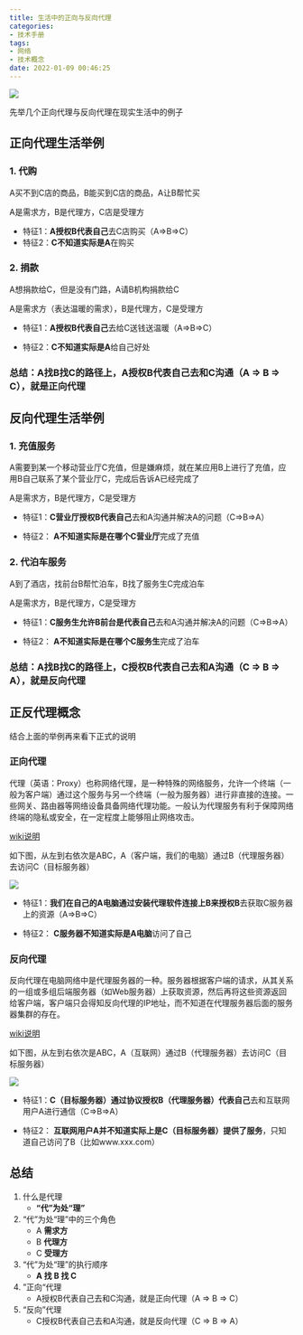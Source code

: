 ```yaml
---
title: 生活中的正向与反向代理
categories:
- 技术手册
tags:
- 网络
- 技术概念
date: 2022-01-09 00:46:25
---
```


![](https://nginx.mostintelligentape.com/blogimg/202201/proxy/3.jpg)

先举几个正向代理与反向代理在现实生活中的例子

## 正向代理生活举例

### 1. 代购

A买不到C店的商品，B能买到C店的商品，A让B帮忙买

A是需求方，B是代理方，C店是受理方

- 特征1：**A授权B代表自己**去C店购买（A=>B=>C）
- 特征2：**C不知道实际是A**在购买

### 2. 捐款

A想捐款给C，但是没有门路，A请B机构捐款给C

A是需求方（表达温暖的需求），B是代理方，C是受理方

- 特征1：**A授权B代表自己**去给C送钱送温暖（A=>B=>C）
  
- 特征2：**C不知道实际是A**给自己好处

### 总结：A找B找C的路径上，A授权B代表自己去和C沟通（A => B => C），就是正向代理

## 反向代理生活举例

### 1. 充值服务
   
A需要到某一个移动营业厅C充值，但是嫌麻烦，就在某应用B上进行了充值，应用B自己联系了某个营业厅C，完成后告诉A已经完成了

A是需求方，B是代理方，C是受理方

- 特征1：**C营业厅授权B代表自己**去和A沟通并解决A的问题（C=>B=>A）

- 特征2： **A不知道实际是在哪个C营业厅**完成了充值

### 2. 代泊车服务

A到了酒店，找前台B帮忙泊车，B找了服务生C完成泊车

A是需求方，B是代理方，C是受理方

- 特征1：**C服务生允许B前台是代表自己**去和A沟通并解决A的问题（C=>B=>A）
  
- 特征2： **A不知道实际是在哪个C服务生**完成了泊车

### 总结：A找B找C的路径上，C授权B代表自己去和A沟通（C => B => A），就是反向代理

## 正反代理概念

结合上面的举例再来看下正式的说明

### 正向代理

代理（英语：Proxy）也称网络代理，是一种特殊的网络服务，允许一个终端（一般为客户端）通过这个服务与另一个终端（一般为服务器）进行非直接的连接。一些网关、路由器等网络设备具备网络代理功能。一般认为代理服务有利于保障网络终端的隐私或安全，在一定程度上能够阻止网络攻击。

[wiki说明](https://zh.wikipedia.org/wiki/%E4%BB%A3%E7%90%86%E6%9C%8D%E5%8A%A1%E5%99%A8)

如下图，从左到右依次是ABC，A（客户端，我们的电脑）通过B（代理服务器）去访问C（目标服务器）

![](https://nginx.mostintelligentape.com/blogimg/202201/proxy/2.png)

- 特征1：**我们在自己的A电脑通过安装代理软件连接上B来授权B**去获取C服务器上的资源（A=>B=>C）
  
- 特征2： **C服务器不知道实际是A电脑**访问了自己


### 反向代理

反向代理在电脑网络中是代理服务器的一种。服务器根据客户端的请求，从其关系的一组或多组后端服务器（如Web服务器）上获取资源，然后再将这些资源返回给客户端，客户端只会得知反向代理的IP地址，而不知道在代理服务器后面的服务器集群的存在。

[wiki说明](https://zh.wikipedia.org/wiki/%E5%8F%8D%E5%90%91%E4%BB%A3%E7%90%86)

如下图，从左到右依次是ABC，A（互联网）通过B（代理服务器）去访问C（目标服务器）

![](https://nginx.mostintelligentape.com/blogimg/202201/proxy/1.png)

- 特征1：**C（目标服务器）通过协议授权B（代理服务器）代表自己**去和互联网用户A进行通信（C=>B=>A）
  
- 特征2： **互联网用户A并不知道实际上是C（目标服务器）提供了服务**，只知道自己访问了B（比如www.xxx.com）

## 总结

1. 什么是代理
    - **“代”为处“理”**
2. “代”为处“理”中的三个角色
    - A **需求方**
    - B **代理方**
    - C **受理方**
3. “代”为处“理”的执行顺序
    - **A 找 B 找 C**
4. ”正向“代理
    - A授权B代表自己去和C沟通，就是正向代理（A => B => C）
5. “反向”代理
    - C授权B代表自己去和A沟通，就是反向代理（C => B => A）